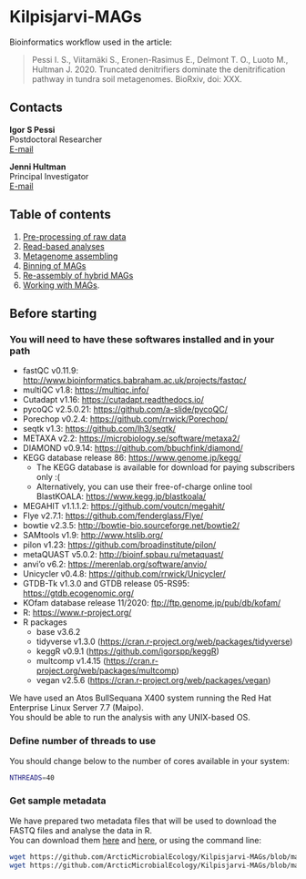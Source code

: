 # Kilpisjarvi-MAGs

Bioinformatics workflow used in the article:

> Pessi I. S.,  Viitamäki S., Eronen-Rasimus E., Delmont T. O., Luoto M., Hultman J. 2020. Truncated denitrifiers dominate the denitrification pathway in tundra soil metagenomes. BioRxiv, doi: XXX.

## Contacts

**Igor S Pessi**  
Postdoctoral Researcher  
[E-mail](mailto:igor.pessi@helsinki.fi)

**Jenni Hultman**  
Principal Investigator  
[E-mail](mailto:jenni.hultman@helsinki.fi)

## Table of contents

1. [Pre-processing of raw data](https://github.com/ArcticMicrobialEcology/Kilpisjarvi-MAGs/blob/master/01-pre-processing.md)
2. [Read-based analyses](https://github.com/ArcticMicrobialEcology/Kilpisjarvi-MAGs/blob/master/02-read-based.md)
3. [Metagenome assembling](https://github.com/ArcticMicrobialEcology/Kilpisjarvi-MAGs/blob/master/03-assembling.md)
4. [Binning of MAGs](https://github.com/ArcticMicrobialEcology/Kilpisjarvi-MAGs/blob/master/04-MAG-binning.md)
5. [Re-assembly of hybrid MAGs](https://github.com/ArcticMicrobialEcology/Kilpisjarvi-MAGs/blob/master/05-hybrid-assembling.md)
6. [Working with MAGs](https://github.com/ArcticMicrobialEcology/Kilpisjarvi-MAGs/blob/master/06-working-with-MAGs.md).

## Before starting

### You will need to have these softwares installed and in your path

* fastQC v0.11.9: http://www.bioinformatics.babraham.ac.uk/projects/fastqc/
* multiQC v1.8: https://multiqc.info/
* Cutadapt v1.16: https://cutadapt.readthedocs.io/
* pycoQC v2.5.0.21: https://github.com/a-slide/pycoQC/
* Porechop v0.2.4: https://github.com/rrwick/Porechop/
* seqtk v1.3: https://github.com/lh3/seqtk/
* METAXA v2.2: https://microbiology.se/software/metaxa2/
* DIAMOND v0.9.14: https://github.com/bbuchfink/diamond/
* KEGG database release 86: https://www.genome.jp/kegg/
  * The KEGG database is available for download for paying subscribers only :(
  * Alternatively, you can use their free-of-charge online tool BlastKOALA: https://www.kegg.jp/blastkoala/
* MEGAHIT v1.1.1.2: https://github.com/voutcn/megahit/
* Flye v2.7.1: https://github.com/fenderglass/Flye/
* bowtie v2.3.5: http://bowtie-bio.sourceforge.net/bowtie2/
* SAMtools v1.9: http://www.htslib.org/
* pilon v1.23: https://github.com/broadinstitute/pilon/
* metaQUAST v5.0.2: http://bioinf.spbau.ru/metaquast/
* anvi’o v6.2: https://merenlab.org/software/anvio/
* Unicycler v0.4.8: https://github.com/rrwick/Unicycler/
* GTDB-Tk v1.3.0 and GTDB release 05-RS95: https://gtdb.ecogenomic.org/
* KOfam database release 11/2020: ftp://ftp.genome.jp/pub/db/kofam/
* R: https://www.r-project.org/
* R packages
  * base v3.6.2
  * tidyverse v1.3.0 (https://cran.r-project.org/web/packages/tidyverse)
  * keggR v0.9.1 (https://github.com/igorspp/keggR)
  * multcomp v1.4.15 (https://cran.r-project.org/web/packages/multcomp)
  * vegan v2.5.6 (https://cran.r-project.org/web/packages/vegan)

We have used an Atos BullSequana X400 system running the Red Hat Enterprise Linux Server 7.7 (Maipo).  
You should be able to run the analysis with any UNIX-based OS.

### Define number of threads to use

You should change below to the number of cores available in your system:

```bash
NTHREADS=40
```

### Get sample metadata

We have prepared two metadata files that will be used to download the FASTQ files and analyse the data in R.  
You can download them [here](https://github.com/ArcticMicrobialEcology/Kilpisjarvi-MAGs/blob/master/sample_metadata_illumina.txt) and [here](https://github.com/ArcticMicrobialEcology/Kilpisjarvi-MAGs/blob/master/sample_metadata_nanopore.txt), or using the command line:

```bash
wget https://github.com/ArcticMicrobialEcology/Kilpisjarvi-MAGs/blob/master/sample_metadata_illumina.txt
wget https://github.com/ArcticMicrobialEcology/Kilpisjarvi-MAGs/blob/master/sample_metadata_nanopore.txt
```
